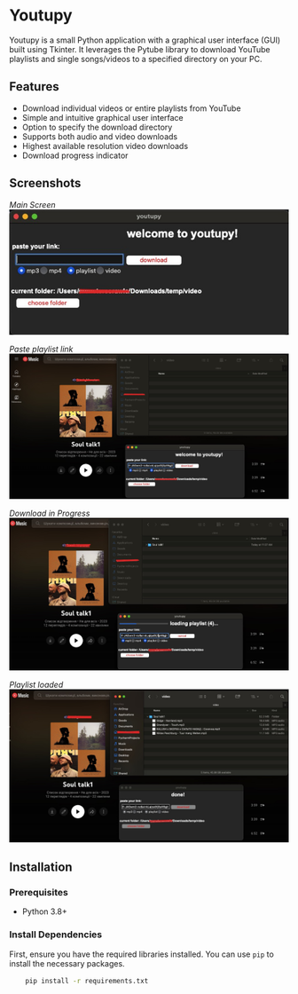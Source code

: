 # Youtupy

Youtupy is a small Python application with a graphical user interface (GUI) built using Tkinter. It leverages the Pytube library to download YouTube playlists and single songs/videos to a specified directory on your PC.

## Features

- Download individual videos or entire playlists from YouTube
- Simple and intuitive graphical user interface
- Option to specify the download directory
- Supports both audio and video downloads
- Highest available resolution video downloads
- Download progress indicator

## Screenshots

*Main Screen*<br>
![Youtupy Main Screen](screenshots/1.jpeg)

*Paste playlist link*
![Paste playlist link](screenshots/2.jpeg)

*Download in Progress*
![Download in Progress](screenshots/3.jpeg)

*Playlist loaded*
![Playlist loaded](screenshots/4.jpeg)

## Installation

### Prerequisites

- Python 3.8+

### Install Dependencies

First, ensure you have the required libraries installed. You can use `pip` to install the necessary packages.

```sh
    pip install -r requirements.txt
```
